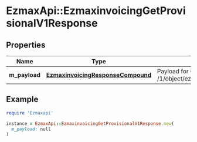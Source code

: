# EzmaxApi::EzmaxinvoicingGetProvisionalV1Response

## Properties

| Name | Type | Description | Notes |
| ---- | ---- | ----------- | ----- |
| **m_payload** | [**EzmaxinvoicingResponseCompound**](EzmaxinvoicingResponseCompound.md) | Payload for GET /1/object/ezmaxinvoicing/getProvisional |  |

## Example

```ruby
require 'Ezmaxapi'

instance = EzmaxApi::EzmaxinvoicingGetProvisionalV1Response.new(
  m_payload: null
)
```

